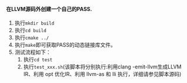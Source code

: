 #### 在LLVM源码外创建一个自己的PASS.

1. 执行`mkdir build`
2. 执行`cd build`
3. 执行`cmake ../`
4. 执行`make`即可获取PASS的动态链接库文件。
5. 测试流程如下：
   1. 执行`cd test`
   2. 执行`test_xxx.sh`(该脚本将分别执行:利用clang -emit-llvm生成LLVM IR、利用 opt 优化IR、利用 llvm-as 和 lli 执行，详细请参见脚本源码)
